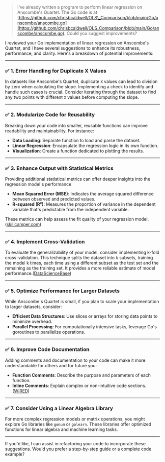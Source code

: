 > I've already written a program to perform linear regression on Anscombe's Quartet.  The Go code is at [https://github.com/chrisbcaldwell/OLS\_Comparison/blob/main/Go/anscombe/anscombe.go](https://github.com/chrisbcaldwell/OLS_Comparison/blob/main/Go/anscombe/anscombe.go).  Could you suggest improvements?

I reviewed your Go implementation of linear regression on Anscombe's Quartet, and I have several suggestions to enhance its robustness, performance, and clarity. Here's a breakdown of potential improvements:

---

### ✅ 1. **Error Handling for Duplicate X Values**

In datasets like Anscombe's Quartet, duplicate `X` values can lead to division by zero when calculating the slope. Implementing a check to identify and handle such cases is crucial. Consider iterating through the dataset to find any two points with different `X` values before computing the slope.

---

### ✅ 2. **Modularize Code for Reusability**

Breaking down your code into smaller, reusable functions can improve readability and maintainability. For instance:

* **Data Loading**: Separate function to load and parse the dataset.
* **Linear Regression**: Encapsulate the regression logic in its own function.
* **Visualization**: Create a function dedicated to plotting the results.

---

### ✅ 3. **Enhance Output with Statistical Metrics**

Providing additional statistical metrics can offer deeper insights into the regression model's performance:

* **Mean Squared Error (MSE)**: Indicates the average squared difference between observed and predicted values.
* **R-squared (R²)**: Measures the proportion of variance in the dependent variable that's predictable from the independent variable.

These metrics can help assess the fit quality of your regression model.([skillcamper.com][1])

---

### ✅ 4. **Implement Cross-Validation**

To evaluate the generalizability of your model, consider implementing k-fold cross-validation. This technique splits the dataset into k subsets, training the model k times, each time using a different subset as the test set and the remaining as the training set. It provides a more reliable estimate of model performance.([DataScienceBase][2])

---

### ✅ 5. **Optimize Performance for Larger Datasets**

While Anscombe's Quartet is small, if you plan to scale your implementation to larger datasets, consider:

* **Efficient Data Structures**: Use slices or arrays for storing data points to minimize overhead.
* **Parallel Processing**: For computationally intensive tasks, leverage Go's goroutines to parallelize operations.

---

### ✅ 6. **Improve Code Documentation**

Adding comments and documentation to your code can make it more understandable for others and for future you:

* **Function Comments**: Describe the purpose and parameters of each function.
* **Inline Comments**: Explain complex or non-intuitive code sections.([WIRED][3])

---

### ✅ 7. **Consider Using a Linear Algebra Library**

For more complex regression models or matrix operations, you might explore Go libraries like `gonum` or `golearn`. These libraries offer optimized functions for linear algebra and machine learning tasks.

---

If you'd like, I can assist in refactoring your code to incorporate these suggestions. Would you prefer a step-by-step guide or a complete code example?

[1]: https://www.skillcamper.com/blog/a-beginners-guide-to-linear-regression-understanding-the-fundamentals?utm_source=chatgpt.com "A Beginner's Guide to Linear Regression: Understanding the Fundamentals"
[2]: https://www.datasciencebase.com/supervised-ml/algorithms/linear-regression/common-mistakes/?utm_source=chatgpt.com "Common Mistakes & Best Practices | DataScienceBase"
[3]: https://www.wired.com/2011/01/linear-regression-by-hand?utm_source=chatgpt.com "Linear regression by hand"
